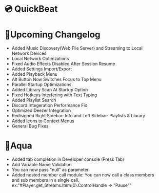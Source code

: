 # 💿 QuickBeat
# 💠Upcoming Changelog
 - Added Music Discovery(Web File Server) and Streaming to Local Network Devices
 - Local Network Optimzations
 - Fixed Audio Effects Disabled After Session Resume
 - Added Settings Import/Export
 - Added Playback Menu
 - Alt Button Now Switches Focus to Top Menu
 - Parallel Startup Optimizations
 - Added Library Scan At Startup Option
 - Fixed Hotkeys Interfering with Text Typing
 - Added Playlist Search
 - Discord Integeration Performance Fix
 - Optimized Deezer Integration
 - Redisigned Right Sidebar: Info and Left Sidebar: Playlists & Library
 - Added Icons to Context Menus
 - General Bug Fixes
# 🌊Aqua
 - Added tab completion in Developer console (Press Tab)
 - Add Variable Name Validation
 - You can now pass "null" as parameter.
 - Added nested member call module: You can now call a class members and sub members in a single call. ex:"#Player.get_Streams.Item(0).ControlHandle -> "Pause""

